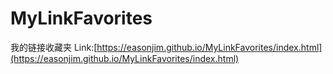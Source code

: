 # MyLinkFavorites
我的链接收藏夹
Link:[https://easonjim.github.io/MyLinkFavorites/index.html](https://easonjim.github.io/MyLinkFavorites/index.html)